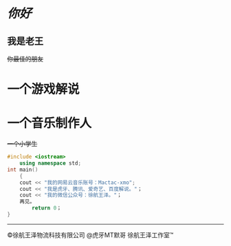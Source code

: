 # ***你好***
## 我是老王
~~你最佳的朋友~~
# 一个游戏解说
# 一个音乐制作人
~~一个小学生~~
```cpp
#include <iostream>
	using namespace std;
int main()
	{
	cout << "我的网易云音乐账号：Mactac-xmo";
	cout << "我是虎牙、腾讯、爱奇艺、百度解说。"；
	cout << "我的微信公众号：徐航王泽。"；
	再见。
		return 0；
}
```

------------

&copy;徐航王泽物流科技有限公司
&#64;虎牙MT默哥
徐航王泽工作室&trade;
